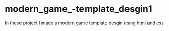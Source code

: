 # modern_game_-template_desgin1
In these project I made a modern game template desgin using html and css
